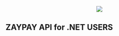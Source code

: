 <center>
<div style="max-width:200px">
<img style="max-width:200px" src="http://zaypay.com/images/v2/logo.png"/>
</div>
</center>

ZAYPAY API for .NET USERS
------------------------------
